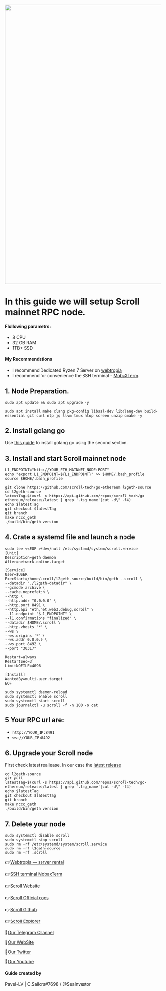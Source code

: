 <p align="center">
 <img src="https://i.postimg.cc/wBzNz3Kf/Scroll-Logo-Large-scaled.jpg"width="900"/></a>
</p>

# In this guide we will setup Scroll mainnet RPC node.

#### Flollowing parametrs:
- 8 CPU 
- 32 GB RAM
- 1TB+ SSD

#### My Recommendations
- I recommend Dedicated Ryzen 7 Server on [webtropia](https://bit.ly/45KaUj4)
- I recommend for convenience the SSH terminal - [MobaXTerm](https://mobaxterm.mobatek.net/download.html).

## 1. Node Preparation.
```
sudo apt update && sudo apt upgrade -y
```
```
sudo apt install make clang pkg-config libssl-dev libclang-dev build-essential git curl ntp jq llvm tmux htop screen unzip cmake -y
```

## 2. Install golang go
Use [this guide](https://github.com/CryptoSailors/cryptosailors-tools/tree/main/Install%20Golang%20%22Go%22#2-if-you-installing-golang-go-on-clear-server-you-need-input-following-commands) to install golang go using the second section.

## 3. Install and start Scroll mainnet node
```
L1_ENDPOINT="http://YOUR_ETH_MAINNET_NODE:PORT"
echo "export L1_ENDPOINT=${L1_ENDPOINT}" >> $HOME/.bash_profile
source $HOME/.bash_profile
```
```
git clone https://github.com/scroll-tech/go-ethereum l2geth-source
cd l2geth-source
latestTag=$(curl -s https://api.github.com/repos/scroll-tech/go-ethereum/releases/latest | grep '.tag_name'|cut -d\" -f4)
echo $latestTag
git checkout $latestTag
git branch
make nccc_geth
./build/bin/geth version
```

## 4. Crate a systemd file and launch a node
```
sudo tee <<EOF >/dev/null /etc/systemd/system/scroll.service
[Unit]
Description=geth daemon
After=network-online.target

[Service]
User=$USER
ExecStart=/home/scroll/l2geth-source/build/bin/geth --scroll \
--datadir "./l2geth-datadir" \
--gcmode archive \
--cache.noprefetch \
--http \
--http.addr "0.0.0.0" \
--http.port 8491 \
--http.api "eth,net,web3,debug,scroll" \
--l1.endpoint "$L1_ENDPOINT" \
--l1.confirmations "finalized" \
--datadir $HOME/.scroll \
--http.vhosts "*" \
--ws \
--ws.origins '*' \
--ws.addr 0.0.0.0 \
--ws.port 8492 \
--port "30317"

Restart=always
RestartSec=3
LimitNOFILE=4096

[Install]
WantedBy=multi-user.target
EOF
```
```
sudo systemctl daemon-reload
sudo systemctl enable scroll
sudo systemctl start scroll
sudo journalctl -u scroll -f -n 100 -o cat
```

## 5 Your RPC url are:

- `http://YOUR_IP:8491`
- `ws://YOUR_IP:8492`

## 6. Upgrade your Scroll node
First check latest realiease. In our case the [latest release](https://github.com/scroll-tech/go-ethereum/releases)
```
cd l2geth-source
git pull
latestTag=$(curl -s https://api.github.com/repos/scroll-tech/go-ethereum/releases/latest | grep '.tag_name'|cut -d\" -f4)
echo $latestTag
git checkout $latestTag
git branch
make nccc_geth
./build/bin/geth version
```

## 7. Delete your node
```
sudo systemctl disable scroll
sudo systemctl stop scroll
sudo rm -rf /etc/systemd/system/scroll.service
sudo rm -rf l2geth-source
sudo rm -rf .scroll
```

👉[Webtropia — server rental](https://bit.ly/45KaUj4)

👉[SSH terminal MobaxTerm](https://mobaxterm.mobatek.net/download.html)

👉[Scroll Website](https://scroll.io/)

👉[Scroll Official docs](https://docs.scroll.io/en/home/)

👉[Scroll Github](https://github.com/scroll-tech/go-ethereum)

👉[Scroll Explorer](https://scrollscan.com/)

🔰[Our Telegram Channel](https://t.me/CryptoSailorsAnn)

🔰[Our WebSite](cryptosailors.tech)

🔰[Our Twitter](https://twitter.com/Crypto_Sailors)

🔰[Our Youtube](https://www.youtube.com/@CryptoSailors)

#### Guide created by 
Pavel-LV | C.Sailors#7698 / @SeaInvestor
